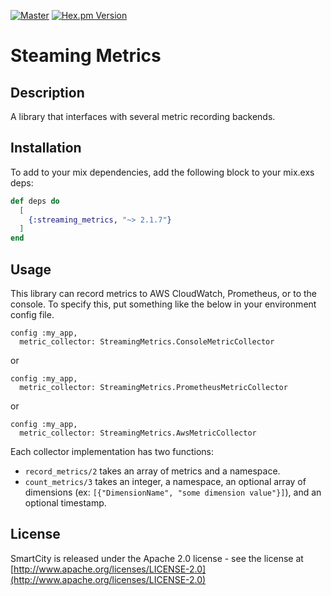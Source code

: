 [![Master](https://travis-ci.org/smartcitiesdata/streaming_metrics.svg?branch=master)](https://travis-ci.org/smartcitiesdata/streaming_metrics)
[![Hex.pm Version](http://img.shields.io/hexpm/v/streaming_metrics.svg?style=flat)](https://hex.pm/packages/streaming_metrics)

# Steaming Metrics

## Description

A library that interfaces with several metric recording backends.

## Installation

To add to your mix dependencies, add the following block to your mix.exs deps:

```elixir
def deps do
  [
    {:streaming_metrics, "~> 2.1.7"}
  ]
end
```

## Usage

This library can record metrics to AWS CloudWatch, Prometheus, or to the console. To specify this, put something like the below in your environment config file.
```
config :my_app,
  metric_collector: StreamingMetrics.ConsoleMetricCollector
```
or

```
config :my_app,
  metric_collector: StreamingMetrics.PrometheusMetricCollector
```

or

```
config :my_app,
  metric_collector: StreamingMetrics.AwsMetricCollector
```

Each collector implementation has two functions: 

- `record_metrics/2` takes an array of metrics and a namespace.
 - `count_metrics/3` takes an integer, a namespace, an optional array of dimensions (ex: `[{"DimensionName", "some dimension value"}]`), and an optional timestamp.

 ## License

SmartCity is released under the Apache 2.0 license - see the license at [http://www.apache.org/licenses/LICENSE-2.0](http://www.apache.org/licenses/LICENSE-2.0)